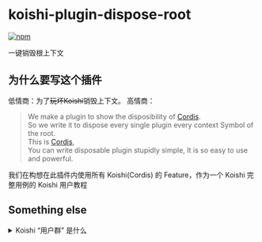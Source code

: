 # koishi-plugin-dispose-root

[![npm](https://img.shields.io/npm/v/koishi-plugin-dispose-root?style=flat-square)](https://www.npmjs.com/package/koishi-plugin-dispose-root)

一键销毁根上下文

## 为什么要写这个插件
低情商：为了<del>玩坏Koishi</del>销毁上下文。
高情商：
>We make a plugin to show the disposibility of [Cordis](https://github.com/shigma/cordis).  
So we write it to dispose every single plugin every context Symbol of the root.  
This is [Cordis](https://github.com/shigma/cordis),  
You can write disposable plugin stupidly simple,
It is so easy to use and powerful.

我们在构想在此插件内使用所有 Koishi(Cordis) 的 Feature，作为一个 Koishi 完整用例的 Koishi 用户教程

## Something else
<details>
  <summary>Koishi “用户群” 是什么</summary>
  你可能认为，Koishi “用户群”（以下简称“用户群”）是为 Koishi “用户” 讨论交流 Koishi 而创建的，或许创建者原本的意图是这样的，但是现在的“用户群”却似乎没有很好的帮助“用户”
  
  ### Koishi 的用户
  既然是 “用户群”，那就不得不提一下 Koishi 的用户了
  据 Koishi 团队的第一贡献者所描述，Koishi 的用户是**开发者**，
  “用户群”的 “用户” 到底是什么呢，大家应该知道“用户群”不仅**不允许**讨论 Koishi 用户问题，甚至 Koishi “用户的用户”
  发言也要小心谨慎。
  这样看来 Koishi “用户群”的名字似乎会对人产生很大的误解，但是大家还是将其称为 “Koishi 用户群”
  
  ### “用户群”
  以上似乎说明了“用户群”与用户似乎没有什么关系，有些人可能想问，那么用户群真的不能解决问题吗？
  让我们先来看看用户群是如何回应你的问题的吧

  ......
</details>



